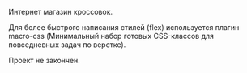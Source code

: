 Интернет магазин кроссовок.

Для более быстрого написания стилей (flex) используется плагин macro-css (Минимальный набор готовых CSS-классов для повседневных задач по верстке).

Проект не закончен.

